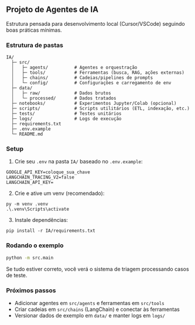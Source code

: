 ## Projeto de Agentes de IA

Estrutura pensada para desenvolvimento local (Cursor/VSCode) seguindo boas práticas mínimas.

### Estrutura de pastas

```
IA/
  ├─ src/
  │   ├─ agents/          # Agentes e orquestração
  │   ├─ tools/           # Ferramentas (busca, RAG, ações externas)
  │   ├─ chains/          # Cadeias/pipelines de prompts
  │   └─ config/          # Configurações e carregamento de env
  ├─ data/
  │   ├─ raw/             # Dados brutos
  │   └─ processed/       # Dados tratados
  ├─ notebooks/           # Experimentos Jupyter/Colab (opcional)
  ├─ scripts/             # Scripts utilitários (ETL, indexação, etc.)
  ├─ tests/               # Testes unitários
  ├─ logs/                # Logs de execução
  ├─ requirements.txt
  ├─ .env.example
  └─ README.md
```

### Setup

1. Crie seu `.env` na pasta `IA/` baseado no `.env.example`:

```
GOOGLE_API_KEY=coloque_sua_chave
LANGCHAIN_TRACING_V2=false
LANGCHAIN_API_KEY=
```

2. Crie e ative um venv (recomendado):

```
py -m venv .venv
.\.venv\Scripts\activate
```

3. Instale dependências:

```
pip install -r IA/requirements.txt
```

### Rodando o exemplo

```bash
python -m src.main
```

Se tudo estiver correto, você verá o sistema de triagem processando casos de teste.

### Próximos passos

- Adicionar agentes em `src/agents` e ferramentas em `src/tools`
- Criar cadeias em `src/chains` (LangChain) e conectar às ferramentas
- Versionar dados de exemplo em `data/` e manter logs em `logs/`

